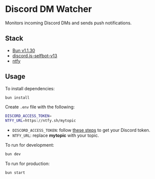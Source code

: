# Discord DM Watcher

Monitors incoming Discord DMs and sends push notifications.

## Stack

- [Bun v1.1.30](https://bun.sh)
- [discord.js-selfbot-v13](https://github.com/aiko-chan-ai/discord.js-selfbot-v13)
- [ntfy](https://ntfy.sh)

## Usage

To install dependencies:

```sh
bun install
```

Create `.env` file with the following:

```sh
DISCORD_ACCESS_TOKEN=
NTFY_URL=https://ntfy.sh/mytopic
```

- `DISCORD_ACCESS_TOKEN`: follow [these steps](https://github.com/aiko-chan-ai/discord.js-selfbot-v13?tab=readme-ov-file#get-token-) to get your Discord token.
- `NTFY_URL`: replace **mytopic** with your topic.

To run for development:

```sh
bun dev
```

To run for production:

```sh
bun start
```
